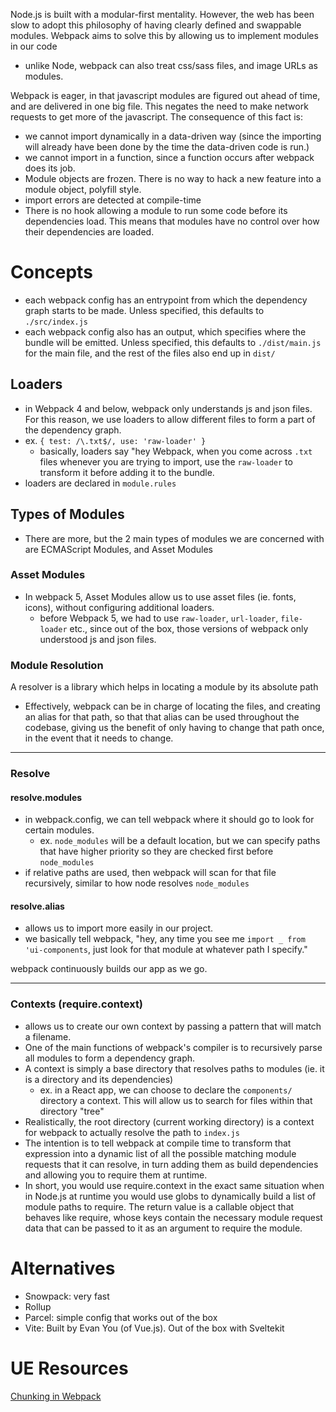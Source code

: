 
Node.js is built with a modular-first mentality. However, the web has been slow to adopt this philosophy of having clearly defined and swappable modules. Webpack aims to solve this by allowing us to implement modules in our code
- unlike Node, webpack can also treat css/sass files, and image URLs as modules.

Webpack is eager, in that javascript modules are figured out ahead of time, and are delivered in one big file. This negates the need to make network requests to get more of the javascript. The consequence of this fact is:
- we cannot import dynamically in a data-driven way (since the importing will already have been done by the time the data-driven code is run.)
- we cannot import in a function, since a function occurs after webpack does its job.
- Module objects are frozen. There is no way to hack a new feature into a module object, polyfill style.
- import errors are detected at compile-time
- There is no hook allowing a module to run some code before its dependencies load. This means that modules have no control over how their dependencies are loaded.

# Concepts
- each webpack config has an entrypoint from which the dependency graph starts to be made. Unless specified, this defaults to `./src/index.js`
- each webpack config also has an output, which specifies where the bundle will be emitted. Unless specified, this defaults to `./dist/main.js` for the main file, and the rest of the files also end up in `dist/`

## Loaders
- in Webpack 4 and below, webpack only understands js and json files. For this reason, we use loaders to allow different files to form a part of the dependency graph.
- ex. `{ test: /\.txt$/, use: 'raw-loader' }`
	- basically, loaders say "hey Webpack, when you come across `.txt` files whenever you are trying to import, use the `raw-loader` to transform it before adding it to the bundle.
- loaders are declared in `module.rules`

## Types of Modules
- There are more, but the 2 main types of modules we are concerned with are ECMAScript Modules, and Asset Modules

### Asset Modules
- In webpack 5, Asset Modules allow us to use asset files (ie. fonts, icons), without configuring additional loaders.
	- before Webpack 5, we had to use `raw-loader`, `url-loader`, `file-loader` etc., since out of the box, those versions of webpack only understood js and json files.

### Module Resolution
A resolver is a library which helps in locating a module by its absolute path
- Effectively, webpack can be in charge of locating the files, and creating an alias for that path, so that that alias can be used throughout the codebase, giving us the benefit of only having to change that path once, in the event that it needs to change.

* * *
### Resolve
#### resolve.modules
- in webpack.config, we can tell webpack where it should go to look for certain modules.
	- ex. `node_modules` will be a default location, but we can specify paths that have higher priority so they are checked first before `node_modules`
- if relative paths are used, then webpack will scan for that file recursively, similar to how node resolves `node_modules`

#### resolve.alias
- allows us to import more easily in our project.
- we basically tell webpack, "hey, any time you see me `import _ from 'ui-components`, just look for that module at whatever path I specify."

webpack continuously builds our app as we go.

* * *

### Contexts (require.context)
- allows us to create our own context by passing a pattern that will match a filename.
- One of the main functions of webpack's compiler is to recursively parse all modules to form a dependency graph.
- A context is simply a base directory that resolves paths to modules (ie. it is a directory and its dependencies)
	- ex. in a React app, we can choose to declare the `components/` directory a context. This will allow us to search for files within that directory "tree"
- Realistically, the root directory (current working directory) is a context for webpack to actually resolve the path to `index.js`
- The intention is to tell webpack at compile time to transform that expression into a dynamic list of all the possible matching module requests that it can resolve, in turn adding them as build dependencies and allowing you to require them at runtime.
- In short, you would use require.context in the exact same situation when in Node.js at runtime you would use globs to dynamically build a list of module paths to require. The return value is a callable object that behaves like require, whose keys contain the necessary module request data that can be passed to it as an argument to require the module.

# Alternatives
- Snowpack: very fast
- Rollup
- Parcel: simple config that works out of the box
- Vite: Built by Evan You (of Vue.js). Out of the box with Sveltekit

# UE Resources
[Chunking in Webpack](https://medium.com/hackernoon/the-100-correct-way-to-split-your-chunks-with-webpack-f8a9df5b7758)
